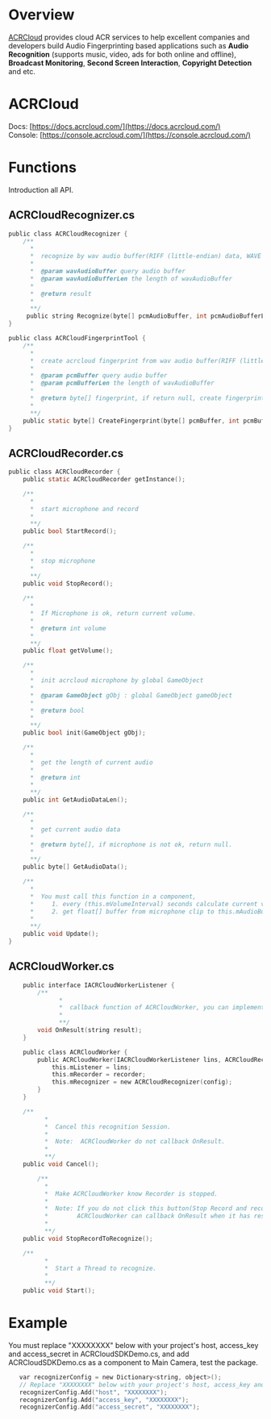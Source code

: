 # Overview
  [ACRCloud](https://www.acrcloud.com/) provides cloud ACR services to help excellent companies and developers build Audio Fingerprinting based applications such as **Audio Recognition** (supports music, video, ads for both online and offline), **Broadcast Monitoring**, **Second Screen Interaction**, **Copyright Detection** and etc.<br>

# ACRCloud
Docs: [https://docs.acrcloud.com/](https://docs.acrcloud.com/)<br>
Console: [https://console.acrcloud.com/](https://console.acrcloud.com/)

# Functions
Introduction all API.
## ACRCloudRecognizer.cs
```c
public class ACRCloudRecognizer {
    /**
      *
      *  recognize by wav audio buffer(RIFF (little-endian) data, WAVE audio, Microsoft PCM, 16 bit, mono 8000 Hz) 
      *
      *  @param wavAudioBuffer query audio buffer
      *  @param wavAudioBufferLen the length of wavAudioBuffer
      *  
      *  @return result 
      *
      **/
     public string Recognize(byte[] pcmAudioBuffer, int pcmAudioBufferLen);
}

public class ACRCloudFingerprintTool {
    /**
      *
      *  create acrcloud fingerprint from wav audio buffer(RIFF (little-endian) data, WAVE audio, Microsoft PCM, 16 bit, mono 8000 Hz) 
      *
      *  @param pcmBuffer query audio buffer
      *  @param pcmBufferLen the length of wavAudioBuffer
      *  
      *  @return byte[] fingerprint, if return null, create fingerprint error 
      *
      **/
    public static byte[] CreateFingerprint(byte[] pcmBuffer, int pcmBufferLen);
}
```
## ACRCloudRecorder.cs
```c
public class ACRCloudRecorder {
    public static ACRCloudRecorder getInstance();

    /**
      *
      *  start microphone and record
      * 
      **/
    public bool StartRecord();

    /**
      *
      *  stop microphone
      * 
      **/
    public void StopRecord();
    
    /**
      *
      *  If Microphone is ok, return current volume.
      *  
      *  @return int volume
      *
      **/
    public float getVolume();

    /**
      *
      *  init acrcloud microphone by global GameObject
      *
      *  @param GameObject gObj : global GameObject gameObject
      *  
      *  @return bool
      *
      **/
    public bool init(GameObject gObj);

    /**
      *
      *  get the length of current audio
      *
      *  @return int
      *
      **/
    public int GetAudioDataLen();

    /**
      *
      *  get current audio data
      * 
      *  @return byte[], if microphone is not ok, return null.
      *
      **/
    public byte[] GetAudioData();

    /**
      *
      *  You must call this function in a component,
      *     1. every (this.mVolumeInterval) seconds calculate current volume.
      *     2. get float[] buffer from microphone clip to this.mAudioBuffer and tranform Float[] to Short[].
      * 
      **/
    public void Update();
}
```

## ACRCloudWorker.cs
```c
	public interface IACRCloudWorkerListener {
	    /**
              *
              *  callback function of ACRCloudWorker, you can implement in a component script.
              *
              **/
		void OnResult(string result);
	}

	public class ACRCloudWorker {
	    public ACRCloudWorker(IACRCloudWorkerListener lins, ACRCloudRecorder recorder, IDictionary<string, object> config) {
	    	this.mListener = lins;
	    	this.mRecorder = recorder;
	    	this.mRecognizer = new ACRCloudRecognizer(config);
	    }
	}

   	/**
          *
          *  Cancel this recognition Session.
          * 
          *  Note:  ACRCloudWorker do not callback OnResult.
          * 
          **/
	public void Cancel();

    	/**
          *
          *  Make ACRCloudWorker know Recorder is stopped.
          * 
          *  Note: If you do not click this button(Stop Record and recognize), 
          *        ACRCloudWorker can callback OnResult when it has result.
          * 
          **/
	public void StopRecordToRecognize();

	/**
          *
          *  Start a Thread to recognize.
          * 
          **/
	public void Start();
```

# Example
You must replace "XXXXXXXX" below with your project's host, access_key and access_secret in ACRCloudSDKDemo.cs, 
and add ACRCloudSDKDemo.cs as a component to Main Camera, test the package.
```c
   var recognizerConfig = new Dictionary<string, object>();
   // Replace "XXXXXXXX" below with your project's host, access_key and access_secret
   recognizerConfig.Add("host", "XXXXXXXX");
   recognizerConfig.Add("access_key", "XXXXXXXX");
   recognizerConfig.Add("access_secret", "XXXXXXXX"); 
```
